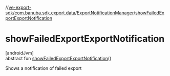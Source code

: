 //[ve-export-sdk](../../../index.md)/[com.banuba.sdk.export.data](../index.md)/[ExportNotificationManager](index.md)/[showFailedExportExportNotification](show-failed-export-export-notification.md)

# showFailedExportExportNotification

[androidJvm]\
abstract fun [showFailedExportExportNotification](show-failed-export-export-notification.md)()

Shows a notification of failed export
